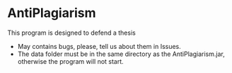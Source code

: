 # AntiPlagiarism

This program is designed to defend a thesis

- May contains bugs, please, tell us about them in Issues.
- The data folder must be in the same directory as the AntiPlagiarism.jar, otherwise the program will not start.
